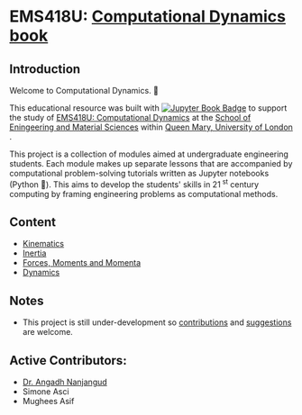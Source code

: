 # EMS418U: [Computational Dynamics book](https://angadhn.github.io/ComputationalDynamics/1_Kinematics/introduction.html)

## Introduction

Welcome to Computational Dynamics. 👋

This educational resource was built
with [![Jupyter Book Badge](https://raw.githubusercontent.com/cooperrc/computational-mechanics/8789a7efef5b6178f6e4a1f05e69babdb1438fc4/images/badge.svg)](https://cooperrc.github.io/computational-mechanics/README.html)
to support the study
of [EMS418U: Computational Dynamics](https://www.sems.qmul.ac.uk/ugadmissions/programmes/2021/yr1modules/#Computational%20mathematical%20modelling%202)
at
the [School of Eningeering and Material Sciences](https://www.sems.qmul.ac.uk/)
within
[Queen Mary, University of London](https://www.qmul.ac.uk/)
. 

This project is a collection of modules aimed
at undergraduate engineering students. Each module makes up separate lessons that
are accompanied by computational problem-solving tutorials
written as Jupyter notebooks (Python 🐍). This
aims to develop the students' skills in 21<sup>
st</sup> century computing by framing engineering
problems as computational methods.

## Content

- [Kinematics](https://angadhn.github.io/ComputationalDynamics/1_Kinematics/introduction.html)
- [Inertia](https://angadhn.github.io/ComputationalDynamics/2_Inertia/inertia-1.html)
- [Forces, Moments and Momenta](https://angadhn.github.io/ComputationalDynamics/3_ForcesMomentsAndMomenta/forces-1.html)
- [Dynamics](https://angadhn.github.io/ComputationalDynamics/4_Dynamics/dynamics-1.html)

## Notes

- This project is still under-development
  so [contributions](https://docs.github.com/en/pull-requests/collaborating-with-pull-requests/proposing-changes-to-your-work-with-pull-requests/about-pull-requests)
  and [suggestions](https://docs.github.com/en/issues/tracking-your-work-with-issues/about-issues) are welcome. 

## Active Contributors:

- [Dr. Angadh Nanjangud](https://www.sems.qmul.ac.uk/staff/a.nanjangud)
- Simone Asci
- Mughees Asif




